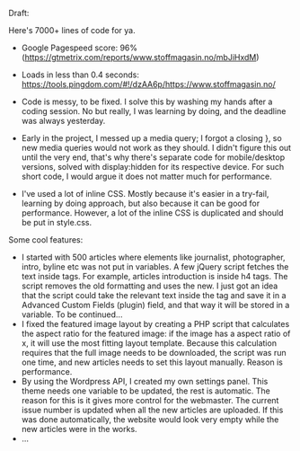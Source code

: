 Draft:

Here's 7000+ lines of code for ya.

- Google Pagespeed score: 96% (https://gtmetrix.com/reports/www.stoffmagasin.no/mbJiHxdM)
- Loads in less than 0.4 seconds: https://tools.pingdom.com/#!/dzAA6p/https://www.stoffmagasin.no/

- Code is messy, to be fixed. I solve this by washing my hands after a coding session. No but really, I was learning by doing, and the deadline was always yesterday.
- Early in the project, I messed up a media query; I forgot a closing }, so new media queries would not work as they should. I didn't figure this out until the very end, that's why there's separate code for mobile/desktop versions, solved with display:hidden for its respective device. For such short code, I would argue it does not matter much for performance.
- I've used a lot of inline CSS. Mostly because it's easier in a try-fail, learning by doing approach, but also because it can be good for performance. However, a lot of the inline CSS is duplicated and should be put in style.css.

Some cool features:
- I started with 500 articles where elements like journalist, photographer, intro, byline etc was not put in variables. A few jQuery script fetches the text inside tags. For example, articles introduction is inside h4 tags. The script removes the old formatting and uses the new. I just got an idea that the script could take the relevant text inside the tag and save it in a Advanced Custom Fields (plugin) field, and that way it will be stored in a variable. To be continued...
- I fixed the featured image layout by creating a PHP script that calculates the aspect ratio for the featured image: if the image has a aspect ratio of x, it will use the most fitting layout template. Because this calculation requires that the full image needs to be downloaded, the script was run one time, and new articles needs to set this layout manually. Reason is performance.
- By using the Wordpress API, I created my own settings panel. This theme needs one variable to be updated, the rest is automatic. The reason for this is it gives more control for the webmaster. The current issue number is updated when all the new articles are uploaded. If this was done automatically, the website would look very empty while the new articles were in the works.
- ...